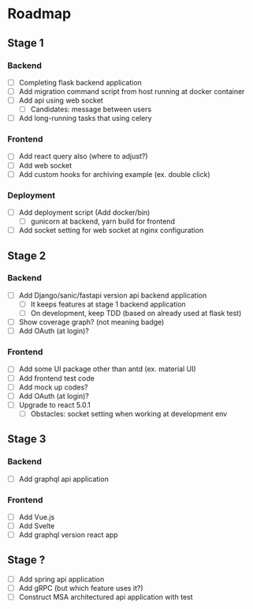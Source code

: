 # Roadmap

## Stage 1

### Backend
* [ ] Completing flask backend application
* [ ] Add migration command script from host running at docker container
* [ ] Add api using web socket
  * [ ] Candidates: message between users
* [ ] Add long-running tasks that using celery

### Frontend
* [ ] Add react query also (where to adjust?)
* [ ] Add web socket
* [ ] Add custom hooks for archiving example (ex. double click)

### Deployment
* [ ] Add deployment script (Add docker/bin)
  * [ ] gunicorn at backend, yarn build for frontend
* [ ] Add socket setting for web socket at nginx configuration

## Stage 2

### Backend
* [ ] Add Django/sanic/fastapi version api backend application
  * [ ] It keeps features at stage 1 backend application
  * [ ] On development, keep TDD (based on already used at flask test)
* [ ] Show coverage graph? (not meaning badge)
* [ ] Add OAuth (at login)?

### Frontend
* [ ] Add some UI package other than antd (ex. material UI)
* [ ] Add frontend test code
* [ ] Add mock up codes?
* [ ] Add OAuth (at login)?
* [ ] Upgrade to react 5.0.1
  * [ ] Obstacles: socket setting when working at development env

## Stage 3

### Backend
* [ ] Add graphql api application

### Frontend
* [ ] Add Vue.js
* [ ] Add Svelte
* [ ] Add graphql version react app

## Stage ?
* [ ] Add spring api application
* [ ] Add gRPC (but which feature uses it?)
* [ ] Construct MSA architectured api application with test